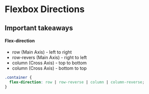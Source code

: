 # Flexbox Directions
## Important takeaways
#### Flex-direction
* row (Main Axis) - left to right
* row-revers (Main Axis) - right to left
* column (Cross Axis) - top to bottom
* column (Cross Axis) - bottom to top 

```css
.container {
  flex-direction: row | row-reverse | column | column-reverse;
}
```
